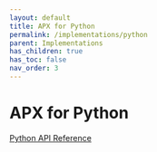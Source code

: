 ```yaml
---
layout: default
title: APX for Python
permalink: /implementations/python
parent: Implementations
has_children: true
has_toc: false
nav_order: 3
---
```


# APX for Python

[Python API Reference](/implementations/python_api)